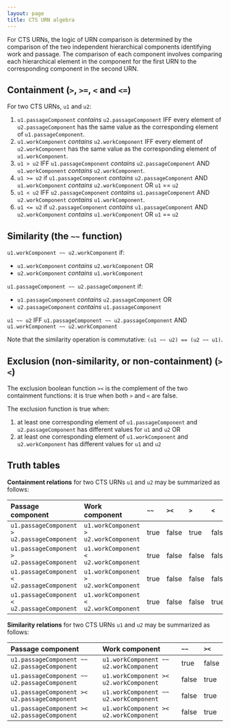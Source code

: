 ```yaml
---
layout: page
title: CTS URN algebra  
---
```


For CTS URNs, the logic of URN comparison is determined by the comparison of the two independent hierarchical components identifying work and passage.  The comparison of each component involves comparing each hierarchical element in the component for the first URN to the corresponding component in the second URN.

## Containment (`>`, `>=`, `<` and `<=`)

For two CTS URNs, `u1` and `u2`:


1. `u1.passageComponent` *contains* `u2.passageComponent` IFF every element of `u2.passageComponent` has the same value as the corresponding  element of `u1.passageComponent`.
2. `u1.workComponent` *contains* `u2.workComponent` IFF every element of `u2.workComponent` has the same value as the corresponding  element of `u1.workComponent`.
3.  `u1 > u2` IFF `u1.passageComponent` *contains* `u2.passageComponent` AND `u1.workComponent` *contains* `u2.workComponent`.
4.  `u1 >= u2` if `u1.passageComponent` *contains* `u2.passageComponent` AND `u1.workComponent` *contains* `u2.workComponent` OR `u1` == `u2`
3.  `u1 < u2` IFF `u2.passageComponent` *contains* `u1.passageComponent` AND `u2.workComponent` *contains* `u1.workComponent`.
4.  `u1 <= u2` if `u2.passageComponent` *contains* `u1.passageComponent` AND `u2.workComponent` *contains* `u1.workComponent` OR `u1` == `u2`


## Similarity (the `~~` function)

`u1.workComponent ~~ u2.workComponent` if:
- `u1.workComponent` *contains*  `u2.workComponent` OR
- `u2.workComponent` *contains*  `u1.workComponent`


`u1.passageComponent ~~ u2.passageComponent` if:
- `u1.passageComponent` *contains*  `u2.passageComponent` OR
- `u2.passageComponent` *contains*  `u1.passageComponent`


`u1 ~~ u2` IFF `u1.passageComponent ~~ u2.passageComponent`  AND `u1.workComponent ~~ u2.workComponent`

Note that the similarity operation is commutative:  `(u1 ~~ u2) == (u2 ~~ u1)`.



## Exclusion (non-similarity, or non-containment) (`><`)

The exclusion boolean function `><` is the complement of the two containment functions:  it is true when both `>` and `<` are false.

The exclusion function is true when:

1.  at least one corresponding element of `u1.passageComponent` and `u2.passageComponent` has different values for `u1` and `u2` OR
2.  at least one corresponding element of `u1.workComponent` and `u2.workComponent` has different values for `u1` and `u2`



## Truth tables

**Containment relations** for two CTS URNs `u1` and `u2` may be summarized as follows:

| Passage component                           | Work component                        | `~~` | `><`  | `>`   | `<`   |
|:--------------------------------------------|:--------------------------------------|:-----|:------|:------|:------|
| `u1.passageComponent > u2.passageComponent` | `u1.workComponent > u2.workComponent` | true | false | true  | false |
| `u1.passageComponent > u2.passageComponent` | `u1.workComponent < u2.workComponent` | true | false | false | false |
| `u1.passageComponent < u2.passageComponent` | `u1.workComponent > u2.workComponent` | true | false | false | false |
| `u1.passageComponent < u2.passageComponent` | `u1.workComponent < u2.workComponent` | true | false | false | true  |


**Similarity relations** for two CTS URNs `u1` and `u2` may be summarized as follows:

| Passage component                            | Work component                         | `~~`  | `><`  |
|:---------------------------------------------|:---------------------------------------|:------|:------|
| `u1.passageComponent ~~ u2.passageComponent` | `u1.workComponent ~~ u2.workComponent` | true  | false |
| `u1.passageComponent ~~ u2.passageComponent` | `u1.workComponent >< u2.workComponent` | false | true  |
| `u1.passageComponent >< u2.passageComponent` | `u1.workComponent ~~ u2.workComponent` | false | true  |
| `u1.passageComponent >< u2.passageComponent` | `u1.workComponent >< u2.workComponent` | false | true  |
